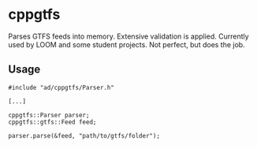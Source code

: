 # cppgtfs

Parses GTFS feeds into memory. Extensive validation is applied. Currently used by LOOM and some student projects. Not perfect, but does the job.

## Usage

```
#include "ad/cppgtfs/Parser.h"

[...]

cppgtfs::Parser parser;
cppgtfs::gtfs::Feed feed;

parser.parse(&feed, "path/to/gtfs/folder");
```
